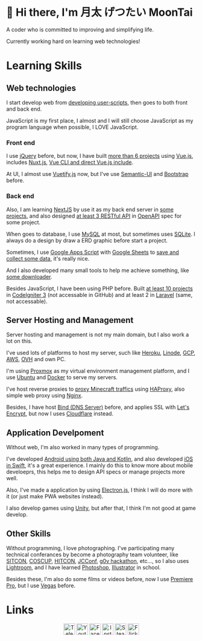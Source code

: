 # 👋 Hi there, I'm 月太 げつたい MoonTai

A coder who is committed to improving and simplifying life.

Currently working hard on learning web technologies!

# Learning Skills

## Web technologies

I start develop web from [developing user-scripts](https://github.com/moontai0724?tab=repositories&q=user-script), then goes to both front and back end.

JavaScript is my first place, I almost and I will still choose JavaScript as my program language when possible, I LOVE JavaScript.

### Front end

I use [jQuery](https://jquery.com/) before, but now, I have built [more than 6 projects](https://github.com/moontai0724?tab=repositories&q=vuejs) using [Vue.js](https://vuejs.org/), includes [Nuxt.js](https://nuxtjs.org/), [Vue CLI and direct Vue.js include](https://vuejs.org).

At UI, I almost use [Vuetify.js](https://vuetifyjs.com/) now, but I've use [Semantic-UI](https://semantic-ui.com/) and [Bootstrap](https://getbootstrap.com/) before.

### Back end

Also, I am learning [NextJS](https://nestjs.com/) by use it as my back end server in [some projects](https://github.com/moontai0724?tab=repositories&q=nestjs), and also designed [at least 3 RESTful API](https://app.swaggerhub.com/search?type=API&owner=moontai0724) in [OpenAPI](https://swagger.io/specification/) spec for some project.

When goes to database, I use [MySQL](https://www.mysql.com/) at most, but sometimes uses [SQLite](https://www.sqlite.org/). I always do a design by draw a ERD graphic before start a project.

Sometimes, I use [Google Apps Script](https://www.google.com/script) with [Google Sheets](https://www.google.com/sheets) to [save and collect some data](https://github.com/moontai0724?tab=repositories&q=google-apps-script), it's really nice.

And I also developed many small tools to help me achieve something, like [some downloader](https://github.com/moontai0724?tab=repositories&q=crowler).

Besides JavaScript, I have been using PHP before. Built [at least 10 projects](https://github.com/moontai0724?tab=repositories&q=codeignite) in [CodeIgniter 3](https://codeigniter.com/) (not accessable in GitHub) and at least 2 in [Laravel](https://laravel.com/) (same, not accessable).

## Server Hosting and Management

Server hosting and management is not my main domain, but I also work a lot on this.

I've used lots of platforms to host my server, such like [Heroku](https://www.heroku.com), [Linode](https://www.linode.com/), [GCP](https://console.cloud.google.com/), [AWS](https://aws.amazon.com/), [OVH](https://www.ovhcloud.com/) and own PC.

I'm using [Proxmox](https://www.proxmox.com/) as my virtual environment management platform, and I use [Ubuntu](https://ubuntu.com/) and [Docker](https://www.docker.com/) to serve my servers.

I've host reverse proxies to [proxy Minecraft traffics](https://github.com/moontai0724/haproxy-setup-shell-scripts) using [HAProxy](http://www.haproxy.org/), also simple web proxy using [Nginx](https://www.nginx.com/).

Besides, I have host [Bind (DNS Server)](https://www.isc.org/bind/) before, and applies SSL with [Let's Encrypt](https://letsencrypt.org/), but now I uses [Cloudflare](https://www.cloudflare.com/) instead.

## Application Develpoment

Without web, I'm also worked in many types of programming.

I've developed [Android using both Java and Kotlin](https://github.com/moontai0724?tab=repositories&q=android), and also developed [iOS in Swift](https://github.com/moontai0724?tab=repositories&q=ios), it's a great experience. I mainly do this to know more about mobile develoeprs, this helps me to design API specs or manage projects more well.

Also, I've made a application by using [Electron.js](https://www.electronjs.org/), I think I will do more with it (or just make PWA websites instead).

I also develop games using [Unity](https://github.com/moontai0724?tab=repositories&q=unity), but after that, I think I'm not good at game develop.

## Other Skills

Without programming, I love photographing. I've participating many technical conferances by become a photography team volunteer, like [SITCON](https://sitcon.org/), [COSCUP](https://coscup.org/), [HITCON](https://hitcon.org/), [JCConf](https://jcconf.tw/), [g0v hackathon](https://jothon.g0v.tw/), etc..., so I also uses [Lightroom](https://www.adobe.com/products/photoshop-lightroom.html), and I have learned [Photoshop](https://www.adobe.com/products/photoshop.html), [Illustrator](https://www.adobe.com/products/illustrator.html) in school.

Besides these, I'm also do some films or videos before, now I use [Premiere Pro](https://www.adobe.com/products/premiere.html), but I use [Vegas](https://www.vegascreativesoftware.com/us/vegas-pro/) before.

# Links

<p align="center">
  <a href="https://t.me/moontai0724" target="blank"><img title="Telegram" alt="Telegram Icon" src="https://simpleicons.org/icons/telegram.svg" height="30px"></a>
  <a href="https://www.youtube.com/channel/UCAcU-20nEXHOEc2wJZzk4zA" target="blank"><img title="Youtube" alt="Youtube Icon" src="https://simpleicons.org/icons/youtube.svg" height="30px"></a>
  <a href="https://fb.me/moontai0724" target="blank"><img title="Facebook" alt="Facebook Icon" src="https://simpleicons.org/icons/facebook.svg" height="30px"></a>
  <a href="https://instagram.com/moontai0724" target="blank"><img title="Instagram" alt="Instagram Icon" src="https://simpleicons.org/icons/instagram.svg" height="30px"></a>
  <a href="https://steamcommunity.com/id/moontai0724" target="blank"><img title="Steam" alt="Steam Icon" src="https://simpleicons.org/icons/steam.svg" height="30px"></a>
  <a href="https://www.flickr.com/photos/moontai0724/galleries" target="blank"><img title="Flickr" alt="Flickr Icon" src="https://simpleicons.org/icons/flickr.svg" height="30px"></a>
</p>
